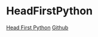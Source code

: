 # HeadFirstPython

[Head First Python](https://learning.oreilly.com/library/view/head-first-python/9781492051282/)
[Github](https://github.com/kurtwendling/HeadFirstPython)